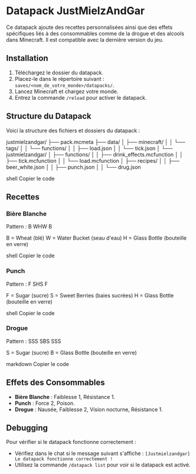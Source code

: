 # Datapack JustMielzAndGar

Ce datapack ajoute des recettes personnalisées ainsi que des effets spécifiques liés à des consommables comme de la drogue et des alcools dans Minecraft. Il est compatible avec la dernière version du jeu.

## Installation

1. Téléchargez le dossier du datapack.
2. Placez-le dans le répertoire suivant : `saves/<nom_de_votre_monde>/datapacks/`.
3. Lancez Minecraft et chargez votre monde.
4. Entrez la commande `/reload` pour activer le datapack.

## Structure du Datapack

Voici la structure des fichiers et dossiers du datapack :

justmielzandgar/ ├── pack.mcmeta ├── data/ │ ├── minecraft/ │ │ └── tags/ │ │ └── functions/ │ │ ├── load.json │ │ └── tick.json │ └── justmielzandgar/ │ ├── functions/ │ │ ├── drink_effects.mcfunction │ │ ├── tick.mcfunction │ │ └── load.mcfunction │ ├── recipes/ │ │ ├── beer_white.json │ │ ├── punch.json │ │ └── drug.json

shell
Copier le code

## Recettes

### Bière Blanche

Pattern : B WHW B

B = Wheat (blé) W = Water Bucket (seau d'eau) H = Glass Bottle (bouteille en verre)

shell
Copier le code

### Punch

Pattern : F SHS F

F = Sugar (sucre) S = Sweet Berries (baies sucrées) H = Glass Bottle (bouteille en verre)

shell
Copier le code

### Drogue

Pattern : SSS SBS SSS

S = Sugar (sucre) B = Glass Bottle (bouteille en verre)

markdown
Copier le code

## Effets des Consommables

- **Bière Blanche** : Faiblesse 1, Résistance 1.
- **Punch** : Force 2, Poison.
- **Drogue** : Nausée, Faiblesse 2, Vision nocturne, Résistance 1.

## Debugging

Pour vérifier si le datapack fonctionne correctement :
- Vérifiez dans le chat si le message suivant s'affiche : `[Justmielzandgar] Le datapack fonctionne correctement !`
- Utilisez la commande `/datapack list` pour voir si le datapack est activé.
